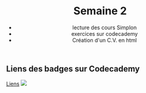 <!DOCTYPE html>
<html lang="fr">
 <head>
  <meta charset="utf-8">
 </head>

 <header>
  <h1>Semaine 2</h1>

  <ul>
    <li>lecture des cours Simplon</li>
    <li>exercices sur codecademy</li>
    <li>Création d'un C.V. en html</li>
  </ul>

  </header>

<body>
<h2>Liens des badges sur Codecademy</h2>

<a href="https://www.codecademy.com/fr/users/rockettemel/achievements">Liens</a>
<img src="/images/codecademy/index/">
